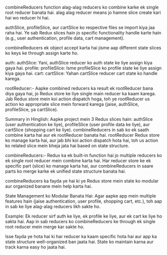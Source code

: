 combineReducers function alag-alag reducers ko combine karke ek single root reducer banata hai. alag alag reducer means jo hamne slice create kari hai wo reducer hi hai.

authSlice, profileSlice, aur cartSlice ko respective files se import kiya jaa raha hai. Ye sab Redux slices hain jo specific functionality handle karte hain (e.g., user authentication, profile data, cart management).

combineReducers ek object accept karta hai jisme aap different state slices ko keys ke through assign karte ho.

auth: authSlice: Yani, authSlice reducer ko auth state ke liye assign kiya gaya hai.
profile: profileSlice: Isme profileSlice ko profile state ke liye assign kiya gaya hai.
cart: cartSlice: Yahan cartSlice reducer cart state ko handle karega.

rootReducer:-
Aapke combined reducers ka result ek rootReducer bana diya gaya hai, jo Redux store ke liye single main reducer ka kaam karega. Jab Redux store mein koi action dispatch hoga, toh ye rootReducer us action ko appropriate slice mein forward karega (jaise, authSlice, profileSlice, ya cartSlice).

Summary in Hinglish:
Aapke project mein 3 Redux slices hain: authSlice (user authentication ke liye), profileSlice (user profile data ke liye), aur cartSlice (shopping cart ke liye).
combineReducers in sab ko ek saath combine karta hai aur ek rootReducer banata hai.
rootReducer Redux store ko manage karta hai, aur jab bhi koi action dispatch hota hai, toh us action ko related slice mein bheja jata hai based on state structure.


combineReducers:-
 Redux ka ek built-in function hai jo multiple reducers ko ek single root reducer mein combine karta hai. Har reducer store ke ek specific part (slice) ko manage karta hai, aur combineReducers in saare parts ko merge karke ek unified state structure banata hai.

 combineReducers ka fayda ye hai ki ye Redux store mein state ko modular aur organized banane mein help karta hai.


  State Management ko Modular Banata Hai:
Agar aapke app mein multiple features hain (jaise authentication, user profile, shopping cart, etc.), toh aap in sab ke liye alag-alag reducers likh sakte ho.

Example: Ek reducer sirf auth ke liye, ek profile ke liye, aur ek cart ke liye ho sakta hai. Aap in sab reducers ko combineReducers ke through ek single root reducer mein merge kar sakte ho.

Isse fayda ye hota hai ki har reducer ka kaam specific hota hai aur app ka state structure well-organized ban jaata hai. State ko maintain karna aur track karna easy ho jaata hai.